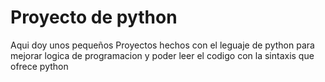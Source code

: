 # Proyecto de python

Aqui doy unos pequeños Proyectos hechos con el leguaje de python para mejorar logica de programacion y poder leer el codigo con la sintaxis que ofrece python